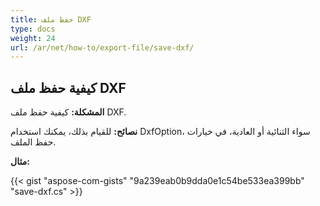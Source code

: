 ```yaml
---
title: حفظ ملف DXF
type: docs
weight: 24
url: /ar/net/how-to/export-file/save-dxf/
---
```


## **كيفية حفظ ملف DXF**

**المشكلة:** كيفية حفظ ملف DXF.

**نصائح:** للقيام بذلك، يمكنك استخدام DxfOption، سواء الثنائية أو العادية، في خيارات حفظ الملف.

**مثال:**

{{< gist "aspose-com-gists" "9a239eab0b9dda0e1c54be533ea399bb" "save-dxf.cs" >}}
